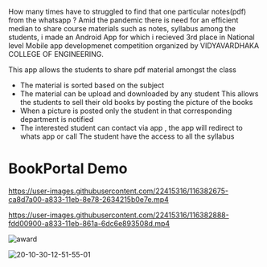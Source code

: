 How many times have to struggled to find that one particular notes(pdf) from the whatsapp ? 
Amid the pandemic there is  need for an efficient median to share course materials such as notes, syllabus among the students, i made an Android App for which i recieved 3rd place in National level Mobile app developmenet competition organized by VIDYAVARDHAKA COLLEGE OF ENGINEERING.


This app allows the students to share pdf material amongst the class
   - The material is sorted based on the subject
   - The material can be upload and downloaded by any student
This allows the students to sell their old books by posting the picture of the books
   - When a picture is posted only the student in that corresponding department is notified
   - The interested student can contact via app , the app will redirect to whats app or call 
The student have the access to all the syllabus 



# BookPortal Demo
https://user-images.githubusercontent.com/22415316/116382675-ca8d7a00-a833-11eb-8e78-2634215b0e7e.mp4


https://user-images.githubusercontent.com/22415316/116382888-fdd00900-a833-11eb-861a-6dc6e893508d.mp4


![award](https://user-images.githubusercontent.com/22415316/116354275-cce0db80-a815-11eb-9717-b701797b69fc.jpeg)


![20-10-30-12-51-55-01](https://user-images.githubusercontent.com/22415316/97675196-df6f9780-1ab4-11eb-9785-956d25ffecda.gif)


